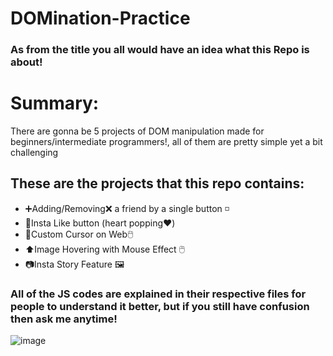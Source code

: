 # DOMination-Practice
<h3>As from the title you all would have an idea what this Repo is about!</h3>

<h1>Summary:</h1>

<p>There are gonna be 5 projects of DOM manipulation made for beginners/intermediate programmers!, all of them are pretty simple yet a bit challenging</p>

<div>
  <h2>These are the projects that this repo contains:</h2>
  <ul>
    <li>➕Adding/Removing❌ a friend by a single button ◽</li>
    <li>💓Insta Like button (heart popping♥️)</li>
    <li>🏹Custom Cursor on Web🖱️</li>
    <li>⬆️Image Hovering with Mouse Effect 🖱️</li>
    <li>📷Insta Story Feature 🖼️</li>
  </ul>
</div>

<h3>All of the JS codes are explained in their respective files for people to understand it better, but if you still have confusion then ask me anytime!</h3>

<div>
  
  ![image](https://github.com/user-attachments/assets/9e6581c9-889f-41e5-9ca6-49446b30671c)

</div>  
